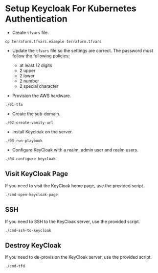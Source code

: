 # Setup Keycloak For Kubernetes Authentication

* Create `tfvars` file.

```
cp terraform.tfvars.example terraform.tfvars
```

* Update the `tfvars` file so the settings are correct. The password must follow the following policies:
    * at least 12 digits
    * 2 upper
    * 2 lower
    * 2 number
    * 2 special character

* Provision the AWS hardware.

```
./01-tfa
```

* Create the sub-domain.

```
./02-create-vanity-url
```

* Install Keycloak on the server.

```
./03-run-playbook
```

* Configure KeyCloak with a realm, admin user and realm users.

```
./04-configure-keycloak
```

## Visit KeyCloak Page

If you need to visit the KeyCloak home page, use the provided script.

```
./cmd-open-keycloak-page
```

## SSH

If you need to SSH to the KeyCloak server, use the provided script.

```
./cmd-ssh-to-keycloak
```

## Destroy KeyCloak

If you need to de-provision the KeyCloak server, use the provided script.

```
./cmd-tfd
```
